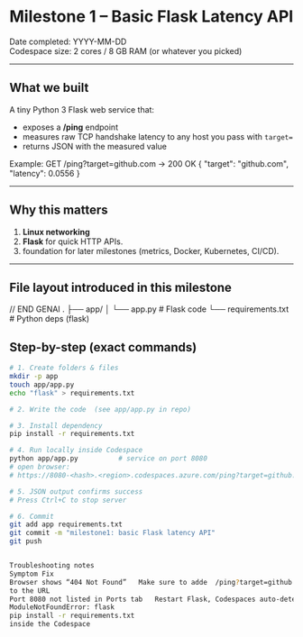 # Milestone 1 – Basic Flask Latency API

Date completed: YYYY-MM-DD  
Codespace size: 2 cores / 8 GB RAM (or whatever you picked)

---

## What we built

A tiny Python 3 Flask web service that:

* exposes a **/ping** endpoint
* measures raw TCP handshake latency to any host you pass with `target=`
* returns JSON with the measured value

Example:
GET /ping?target=github.com → 200 OK { "target": "github.com", "latency": 0.0556 }

---

## Why this matters

1. **Linux networking**
2. **Flask** for quick HTTP APIs.  
3. foundation for later milestones (metrics, Docker, Kubernetes, CI/CD).

---

## File layout introduced in this milestone


// END GENAI
. ├── app/ │ └── app.py # Flask code └── requirements.txt # Python deps (flask)



## Step-by-step (exact commands)

```bash
# 1. Create folders & files
mkdir -p app
touch app/app.py
echo "flask" > requirements.txt

# 2. Write the code  (see app/app.py in repo)

# 3. Install dependency
pip install -r requirements.txt

# 4. Run locally inside Codespace
python app/app.py          # service on port 8080
# open browser:
# https://8080-<hash>.<region>.codespaces.azure.com/ping?target=github.com

# 5. JSON output confirms success
# Press Ctrl+C to stop server

# 6. Commit
git add app requirements.txt
git commit -m "milestone1: basic Flask latency API"
git push


Troubleshooting notes
Symptom	Fix
Browser shows “404 Not Found”	Make sure to adde  /ping?target=github.com
to the URL
Port 8080 not listed in Ports tab	Restart Flask, Codespaces auto-detects active ports
ModuleNotFoundError: flask
pip install -r requirements.txt
inside the Codespace